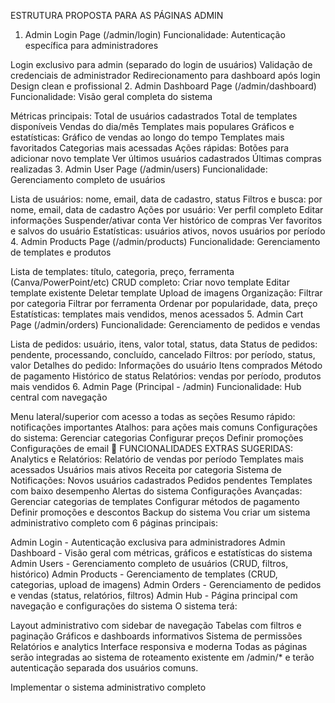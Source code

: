 ESTRUTURA PROPOSTA PARA AS PÁGINAS ADMIN
1. Admin Login Page (/admin/login)
Funcionalidade: Autenticação específica para administradores

Login exclusivo para admin (separado do login de usuários)
Validação de credenciais de administrador
Redirecionamento para dashboard após login
Design clean e profissional
2. Admin Dashboard Page (/admin/dashboard)
Funcionalidade: Visão geral completa do sistema

Métricas principais:
Total de usuários cadastrados
Total de templates disponíveis
Vendas do dia/mês
Templates mais populares
Gráficos e estatísticas:
Gráfico de vendas ao longo do tempo
Templates mais favoritados
Categorias mais acessadas
Ações rápidas:
Botões para adicionar novo template
Ver últimos usuários cadastrados
Últimas compras realizadas
3. Admin User Page (/admin/users)
Funcionalidade: Gerenciamento completo de usuários

Lista de usuários: nome, email, data de cadastro, status
Filtros e busca: por nome, email, data de cadastro
Ações por usuário:
Ver perfil completo
Editar informações
Suspender/ativar conta
Ver histórico de compras
Ver favoritos e salvos do usuário
Estatísticas: usuários ativos, novos usuários por período
4. Admin Products Page (/admin/products)
Funcionalidade: Gerenciamento de templates e produtos

Lista de templates: título, categoria, preço, ferramenta (Canva/PowerPoint/etc)
CRUD completo:
Criar novo template
Editar template existente
Deletar template
Upload de imagens
Organização:
Filtrar por categoria
Filtrar por ferramenta
Ordenar por popularidade, data, preço
Estatísticas: templates mais vendidos, menos acessados
5. Admin Cart Page (/admin/orders)
Funcionalidade: Gerenciamento de pedidos e vendas

Lista de pedidos: usuário, itens, valor total, status, data
Status de pedidos: pendente, processando, concluído, cancelado
Filtros: por período, status, valor
Detalhes do pedido:
Informações do usuário
Itens comprados
Método de pagamento
Histórico de status
Relatórios: vendas por período, produtos mais vendidos
6. Admin Page (Principal - /admin)
Funcionalidade: Hub central com navegação

Menu lateral/superior com acesso a todas as seções
Resumo rápido: notificações importantes
Atalhos: para ações mais comuns
Configurações do sistema:
Gerenciar categorias
Configurar preços
Definir promoções
Configurações de email
🔧 FUNCIONALIDADES EXTRAS SUGERIDAS:
Analytics e Relatórios:
Relatório de vendas por período
Templates mais acessados
Usuários mais ativos
Receita por categoria
Sistema de Notificações:
Novos usuários cadastrados
Pedidos pendentes
Templates com baixo desempenho
Alertas do sistema
Configurações Avançadas:
Gerenciar categorias de templates
Configurar métodos de pagamento
Definir promoções e descontos
Backup do sistema
Vou criar um sistema administrativo completo com 6 páginas principais:

Admin Login - Autenticação exclusiva para administradores
Admin Dashboard - Visão geral com métricas, gráficos e estatísticas do sistema
Admin Users - Gerenciamento completo de usuários (CRUD, filtros, histórico)
Admin Products - Gerenciamento de templates (CRUD, categorias, upload de imagens)
Admin Orders - Gerenciamento de pedidos e vendas (status, relatórios, filtros)
Admin Hub - Página principal com navegação e configurações do sistema
O sistema terá:

Layout administrativo com sidebar de navegação
Tabelas com filtros e paginação
Gráficos e dashboards informativos
Sistema de permissões
Relatórios e analytics
Interface responsiva e moderna
Todas as páginas serão integradas ao sistema de roteamento existente em /admin/* e terão autenticação separada dos usuários comuns.

Implementar o sistema administrativo completo



